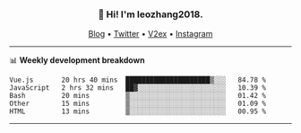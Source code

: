 <h3 align="center">👋 Hi! I'm leozhang2018.</h3>
<p align="center">
  <a href="https://code.leozhang2018.me">Blog</a> •
  <a href="https://twitter.com/leozhang2018">Twitter</a> •
  <a href="https://www.v2ex.com/member/leozhang">V2ex</a> •
  <a href="https://www.instagram.com/leozhanghere">Instagram</a>
</p>

-------

📊 **Weekly development breakdown**
<!--START_SECTION:waka-->
```text
Vue.js       20 hrs 40 mins  █████████████████████▒░░░   84.78 % 
JavaScript   2 hrs 32 mins   ██▓░░░░░░░░░░░░░░░░░░░░░░   10.39 % 
Bash         20 mins         ▒░░░░░░░░░░░░░░░░░░░░░░░░   01.42 % 
Other        15 mins         ▒░░░░░░░░░░░░░░░░░░░░░░░░   01.09 % 
HTML         13 mins         ▒░░░░░░░░░░░░░░░░░░░░░░░░   00.95 % 
```
<!--END_SECTION:waka-->
-------
